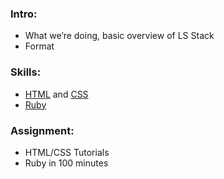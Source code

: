 ### Intro:
  * What we’re doing, basic overview of LS Stack
  * Format
### Skills:
  * [HTML](https://github.com/girldevelopit/gdi-html-css/blob/master/class1.pdf) and [CSS](https://github.com/girldevelopit/gdi-html-css/blob/master/class2.pdf)
  * [Ruby](http://tryruby.org/levels/1/challenges/0)
### Assignment:
  * HTML/CSS Tutorials
  * Ruby in 100 minutes
